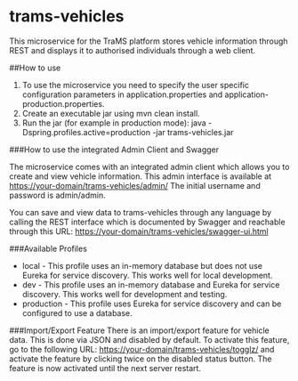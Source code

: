 # trams-vehicles
This microservice for the TraMS platform stores vehicle information through REST and displays it to authorised individuals through a web client.

##How to use

1.  To use the microservice you need to specify the user specific configuration parameters in application.properties and application-production.properties. 
2.  Create an executable jar using mvn clean install.
3.  Run the jar (for example in production mode): java -Dspring.profiles.active=production -jar trams-vehicles.jar

###How to use the integrated Admin Client and Swagger

The microservice comes with an integrated admin client which allows you to create and view vehicle information. This admin interface is available at <https://your-domain/trams-vehicles/admin/> The initial username and password is admin/admin.

You can save and view data to trams-vehicles through any language by calling the REST interface which is documented by Swagger and reachable through this URL:  <https://your-domain/trams-vehicles/swagger-ui.html>

###Available Profiles
*   local - This profile uses an in-memory database but does not use Eureka for service discovery. This works well for local development.
*   dev - This profile uses an in-memory database and Eureka for service discovery. This works well for development and testing.
*   production - This profile uses Eureka for service discovery and can be configured to use a database.

###Import/Export Feature
There is an import/export feature for vehicle data. This is done via JSON and disabled by default. To activate this feature, go to the following URL: <https://your-domain/trams-vehicles/togglz/> and activate the feature by clicking twice on the disabled status button. The feature is now activated until the next server restart. 
